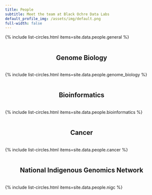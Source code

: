```yaml
---
title: People
subtitle: Meet the team at Black Ochre Data Labs
default_profile_img: /assets/img/default.png
full-width: false
---
```

<html>
<style>

 .grid { 
  display: grid;
  grid-template-columns: repeat(4, 300px);
  grid-auto-rows: minmax(300px, auto);
  align-content: top;
  align-items: top;
  justify-self: center;
  grid-gap: 3px;
  text-align: center;
  max-width: 50%;
 }


</style>
<body>
<div class="grid">
 {% include list-circles.html items=site.data.people.general %}
 </div>
 <br><h2><center>Genome Biology</center></h2><br>
 <div class="grid">
{% include list-circles.html items=site.data.people.genome_biology %}
  </div>
 <br><h2><center>Bioinformatics</center></h2><br>
 <div class="grid">
{% include list-circles.html items=site.data.people.bioinformatics %}
  </div>
 <br><h2><center>Cancer</center></h2><br>
 <div class="grid">
  {% include list-circles.html items=site.data.people.cancer %}
  </div>
 <br><h2><center>National Indigenous Genomics Network</center></h2><br>
 <div class="grid">
 {% include list-circles.html items=site.data.people.nigc %}
  </div>
</body>
</html>

